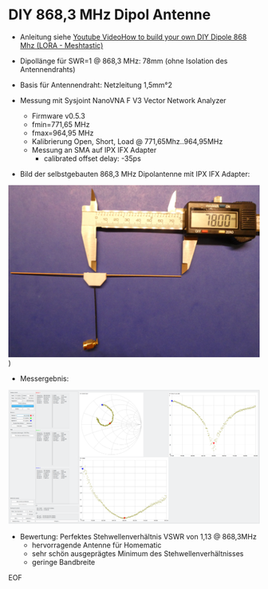# DIY 868,3 MHz Dipol Antenne

- Anleitung siehe [Youtube VideoHow to build your own DIY Dipole 868 Mhz (LORA - Meshtastic)](https://www.youtube.com/watch?v=srV70ghBtHg)

- Dipollänge für SWR=1 @ 868,3 MHz: 78mm (ohne Isolation des Antennendrahts)
- Basis für Antennendraht: Netzleitung 1,5mm°2

- Messung mit Sysjoint NanoVNA F V3 Vector Network Analyzer
	+ Firmware v0.5.3
	+ fmin=771,65 MHz
	+ fmax=964,95 MHz
	+ Kalibrierung Open, Short, Load @ 771,65Mhz..964,95MHz
	+ Messung an SMA auf IPX IFX Adapter
		* calibrated offset delay: -35ps
		
- Bild der selbstgebauten 868,3 MHz Dipolantenne mit IPX IFX Adapter:

![pic](./DIY_diplole_antenna_picture.png))
	
- Messergebnis:

![pic](./VNA.png)


- Bewertung: Perfektes Stehwellenverhältnis VSWR von 1,13 @ 868,3MHz
	+ hervorragende Antenne für Homematic
	+ sehr schön ausgeprägtes Minimum des Stehwellenverhältnisses
	+ geringe Bandbreite


EOF
